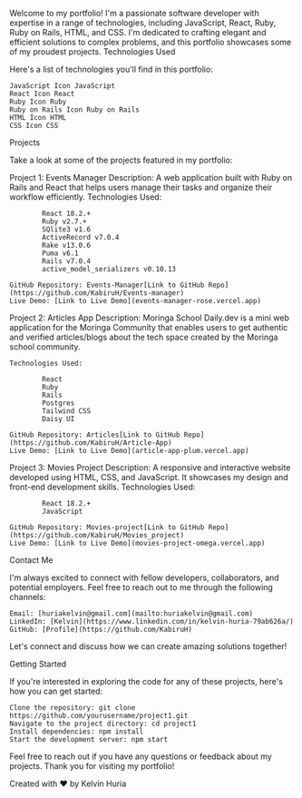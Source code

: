 Welcome to my portfolio! I'm a passionate software developer with expertise in a range of technologies, including JavaScript, React, Ruby, Ruby on Rails, HTML, and CSS. I'm dedicated to crafting elegant and efficient solutions to complex problems, and this portfolio showcases some of my proudest projects.
Technologies Used

Here's a list of technologies you'll find in this portfolio:

    JavaScript Icon JavaScript
    React Icon React
    Ruby Icon Ruby
    Ruby on Rails Icon Ruby on Rails
    HTML Icon HTML
    CSS Icon CSS

Projects

Take a look at some of the projects featured in my portfolio:

Project 1: Events Manager
    Description: A web application built with Ruby on Rails and React that helps users manage their tasks and organize their workflow efficiently.
    Technologies Used: 

            React 18.2.+
            Ruby v2.7.+
            SQlite3 v1.6
            ActiveRecord v7.0.4
            Rake v13.0.6
            Puma v6.1
            Rails v7.0.4
            active_model_serializers v0.10.13

    GitHub Repository: Events-Manager[Link to GitHub Repo](https://github.com/KabiruH/Events-manager)
    Live Demo: [Link to Live Demo](events-manager-rose.vercel.app) 

Project 2: Articles App
    Description: Moringa School Daily.dev is a mini web application for the Moringa Community that enables users to get authentic and verified articles/blogs about the tech space created by the Moringa school community.

    Technologies Used: 

            React
            Ruby
            Rails
            Postgres
            Tailwind CSS
            Daisy UI

    GitHub Repository: Articles[Link to GitHub Repo](https://github.com/KabiruH/Article-App)
    Live Demo: [Link to Live Demo](article-app-plum.vercel.app) 

Project 3: Movies Project
    Description: A responsive and interactive website developed using HTML, CSS, and JavaScript. It showcases my design and front-end development skills.
    Technologies Used: 

            React 18.2.+
            JavaScript

    GitHub Repository: Movies-project[Link to GitHub Repo](https://github.com/KabiruH/Movies_project)
    Live Demo: [Link to Live Demo](movies-project-omega.vercel.app)


Contact Me

I'm always excited to connect with fellow developers, collaborators, and potential employers. Feel free to reach out to me through the following channels:

    Email: [huriakelvin@gmail.com](mailto:huriakelvin@gmail.com)
    LinkedIn: [Kelvin](https://www.linkedin.com/in/kelvin-huria-79ab626a/)
    GitHub: [Profile](https://github.com/KabiruH)

Let's connect and discuss how we can create amazing solutions together!

Getting Started

If you're interested in exploring the code for any of these projects, here's how you can get started:

    Clone the repository: git clone https://github.com/yourusername/project1.git
    Navigate to the project directory: cd project1
    Install dependencies: npm install
    Start the development server: npm start

Feel free to reach out if you have any questions or feedback about my projects. Thank you for visiting my portfolio!

Created with ❤️ by Kelvin Huria